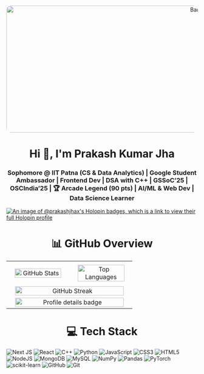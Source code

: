 <div align="center">
  <img  src="https://i.pinimg.com/originals/bc/74/73/bc74738ca45a0f9a9823e4f8e76acd51.gif" alt="Banner" width="100%" style="width: 1000px; height: 335px; auto; border-radius: 12px;"  />
</div>

<h1 align="center">Hi 👋, I'm Prakash Kumar Jha</h1>
<h3 align="center">Sophomore @ IIT Patna (CS & Data Analytics) | Google Student Ambassador | Frontend Dev | DSA with C++ | GSSoC’25 | OSCIndia’25 | 🏆 Arcade Legend (90 pts) | AI/ML & Web Dev | Data Science Learner</h3>

[![An image of @prakashjhax's Holopin badges, which is a link to view their full Holopin profile](https://holopin.me/prakashjhax)](https://holopin.io/@prakashjhax)

<h1 align="center">📊 GitHub Overview</h1>
<!-- GitHub Stats Table -->
<table align="center" width="100%" style="max-width: 900px; margin: auto;">
  <!-- GitHub Stats & Top Languages -->
  <tr>
    <td align="center" width="50%">
      <div style="border: 2px solid white; border-radius: 10px; padding: 5px;">
        <img src="https://github-readme-stats.vercel.app/api?username=prakashjhax&theme=dark&hide_border=false&include_all_commits=true&count_private=true" width="95%" style="max-width: 450px; height: auto;" alt="GitHub Stats" />
      </div>
    </td>
    <td align="center" width="50%">
      <div style="border: 2px solid white; border-radius: 10px; padding: 5px;">
        <img src="https://github-readme-stats.vercel.app/api/top-langs/?username=prakashjhax&theme=dark&hide_border=false&include_all_commits=true&count_private=true&layout=compact" width="95%" style="max-width: 450px; height: auto;" alt="Top Languages" />
      </div>
    </td>
  </tr>

  <!-- GitHub Streak & Trophies -->
  
  <tr>
    <td colspan="2" align="center">
      <a href="https://git.io/streak-stats">
          <img src="https://nirzak-streak-stats.vercel.app/?user=prakashjhax&theme=dark&hide_border=false" width="95%" style="max-width: 450px; height: auto;" alt="GitHub Streak" />
        </a>
    </td>
  </tr>


   <tr>
    <td colspan="2" align="center">
      <img src="http://github-profile-summary-cards.vercel.app/api/cards/profile-details?username=Prakashjhax&theme=dark&hide_border=false" width="95%" style="max-width: 450px; height: auto;" alt="Profile details badge" />
    </td>
  </tr>
</table>



<h1 align="center">💻 Tech Stack</h1>

![Next JS](https://img.shields.io/badge/Next-black?style=for-the-badge&logo=next.js&logoColor=white) ![React](https://img.shields.io/badge/react-%2320232a.svg?style=for-the-badge&logo=react&logoColor=%2361DAFB) ![C++](https://img.shields.io/badge/c++-%2300599C.svg?style=for-the-badge&logo=c%2B%2B&logoColor=white) ![Python](https://img.shields.io/badge/python-3670A0?style=for-the-badge&logo=python&logoColor=ffdd54) ![JavaScript](https://img.shields.io/badge/javascript-%23323330.svg?style=for-the-badge&logo=javascript&logoColor=%23F7DF1E) ![CSS3](https://img.shields.io/badge/css3-%231572B6.svg?style=for-the-badge&logo=css3&logoColor=white) ![HTML5](https://img.shields.io/badge/html5-%23E34F26.svg?style=for-the-badge&logo=html5&logoColor=white) ![NodeJS](https://img.shields.io/badge/node.js-6DA55F?style=for-the-badge&logo=node.js&logoColor=white) ![MongoDB](https://img.shields.io/badge/MongoDB-%234ea94b.svg?style=for-the-badge&logo=mongodb&logoColor=white) ![MySQL](https://img.shields.io/badge/mysql-4479A1.svg?style=for-the-badge&logo=mysql&logoColor=white) ![NumPy](https://img.shields.io/badge/numpy-%23013243.svg?style=for-the-badge&logo=numpy&logoColor=white) ![Pandas](https://img.shields.io/badge/pandas-%23150458.svg?style=for-the-badge&logo=pandas&logoColor=white) ![PyTorch](https://img.shields.io/badge/PyTorch-%23EE4C2C.svg?style=for-the-badge&logo=PyTorch&logoColor=white) ![scikit-learn](https://img.shields.io/badge/scikit--learn-%23F7931E.svg?style=for-the-badge&logo=scikit-learn&logoColor=white) ![GitHub](https://img.shields.io/badge/github-%23121011.svg?style=for-the-badge&logo=github&logoColor=white) ![Git](https://img.shields.io/badge/git-%23F05033.svg?style=for-the-badge&logo=git&logoColor=white)




